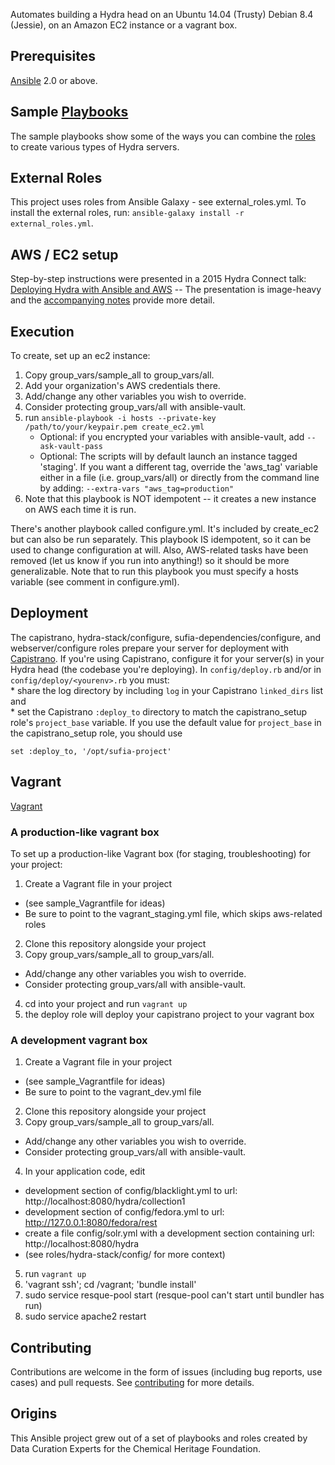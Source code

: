 Automates building a Hydra head on an Ubuntu 14.04 (Trusty) Debian 8.4 (Jessie), on an Amazon EC2 instance or a vagrant box.

## Prerequisites
[Ansible](http://docs.ansible.com/intro_installation.html) 2.0 or above.

## Sample [Playbooks](http://docs.ansible.com/ansible/playbooks.html)
The sample playbooks show some of the ways you can combine the [roles](http://docs.ansible.com/ansible/playbooks_roles.html#roles) to create various types of Hydra servers.

## External Roles
This project uses roles from Ansible Galaxy - see external_roles.yml. To install the external roles, run: `ansible-galaxy install -r external_roles.yml`.

## AWS / EC2 setup
Step-by-step instructions were presented in a 2015 Hydra Connect talk: [Deploying Hydra with Ansible and AWS](https://wiki.duraspace.org/download/attachments/67241821/Deploying%20Hydra%20with%20Ansible%20and%20AWS%281%29.pdf?version=1&modificationDate=1443113768038&api=v2) -- The presentation is image-heavy and the [accompanying notes](https://wiki.duraspace.org/download/attachments/67241821/DevOpsHydraConnectDeployingHydrawithAnsibleandAWS.pdf?version=1&modificationDate=1449085395026&api=v2) provide more detail.

## Execution
To create, set up an ec2 instance:

1. Copy group_vars/sample_all to group_vars/all.
2. Add your organization's AWS credentials there.
3. Add/change any other variables you wish to override.
4. Consider protecting group_vars/all with ansible-vault.
5. run `ansible-playbook -i hosts --private-key /path/to/your/keypair.pem create_ec2.yml`
   * Optional: if you encrypted your variables with ansible-vault, add `--ask-vault-pass`
   * Optional: The scripts will by default launch an instance tagged 'staging'. If you want a different tag, override the 'aws_tag' variable either in a file (i.e. group_vars/all) or directly from the command line by adding: `--extra-vars "aws_tag=production"`
6. Note that this playbook is NOT idempotent -- it creates a new instance on AWS each time it is run.

There's another playbook called configure.yml. It's included by create_ec2 but can also be run separately. This playbook IS idempotent, so it can be used to change configuration at will. Also, AWS-related tasks have been removed (let us know if you run into anything!) so it should be more generalizable. Note that to run this playbook you must specify a hosts variable (see comment in configure.yml).

## Deployment
The capistrano, hydra-stack/configure, sufia-dependencies/configure, and webserver/configure roles prepare your server for deployment with  [Capistrano](http://capistranorb.com/). If you're using Capistrano,  configure it for your server(s) in your Hydra head (the codebase you're deploying). In `config/deploy.rb` and/or in `config/deploy/<yourenv>.rb` you must:  
	* share the log directory by including `log` in your Capistrano `linked_dirs` list and  
	* set the Capistrano `:deploy_to` directory to match the capistrano_setup role's `project_base` variable. If you use the default value for `project_base` in the capistrano_setup role, you should use 
```
set :deploy_to, '/opt/sufia-project'
```

## Vagrant
[Vagrant](http://docs.vagrantup.com/v2/)

### A production-like vagrant box
To set up a production-like Vagrant box (for staging, troubleshooting) for your project:

1. Create a Vagrant file in your project
  * (see sample_Vagrantfile for ideas)
  * Be sure to point to the vagrant_staging.yml file, which skips aws-related roles
2. Clone this repository alongside your project
3. Copy group_vars/sample_all to group_vars/all.
 * Add/change any other variables you wish to override.
 * Consider protecting group_vars/all with ansible-vault.
4. cd into your project and run `vagrant up`
5. the deploy role will deploy your capistrano project to your vagrant box

### A development vagrant box

1. Create a Vagrant file in your project
  * (see sample_Vagrantfile for ideas)
  * Be sure to point to the vagrant_dev.yml file
2. Clone this repository alongside your project
3. Copy group_vars/sample_all to group_vars/all.
 * Add/change any other variables you wish to override.
 * Consider protecting group_vars/all with ansible-vault.
4. In your application code, edit
  * development section of config/blacklight.yml to url: http://localhost:8080/hydra/collection1
  * development section of config/fedora.yml to url: http://127.0.0.1:8080/fedora/rest
  * create a file config/solr.yml with a development section containing url: http://localhost:8080/hydra
  * (see roles/hydra-stack/config/ for more context)
5. run `vagrant up`
6. 'vagrant ssh'; cd /vagrant; 'bundle install'
7. sudo service resque-pool start (resque-pool can't start until bundler has run)
8. sudo service apache2 restart

## Contributing
Contributions are welcome in the form of issues (including bug reports, use cases) and pull requests. See [contributing](CONTRIBUTING.md) for more details.

## Origins
This Ansible project grew out of a set of playbooks and roles created by Data Curation Experts for the Chemical Heritage Foundation.
